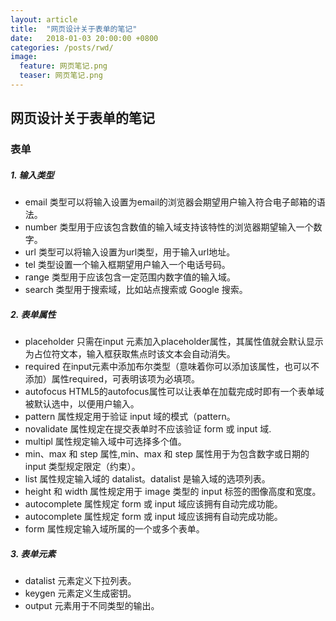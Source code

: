 ```yaml
---  
layout: article  
title:  "网页设计关于表单的笔记"  
date:   2018-01-03 20:00:00 +0800  
categories: /posts/rwd/
image:
  feature: 网页笔记.png
  teaser: 网页笔记.png
---  
```


## 网页设计关于表单的笔记
### 表单
##### 1. 输入类型
- email 类型可以将输入设置为email的浏览器会期望用户输入符合电子邮箱的语法。
- number 类型用于应该包含数值的输入域支持该特性的浏览器期望输入一个数字。
- url 类型可以将输入设置为url类型，用于输入url地址。
- tel 类型设置一个输入框期望用户输入一个电话号码。
- range 类型用于应该包含一定范围内数字值的输入域。
- search 类型用于搜索域，比如站点搜索或 Google 搜索。
##### 2. 表单属性
- placeholder 只需在input 元素加入placeholder属性，其属性值就会默认显示为占位符文本，输入框获取焦点时该文本会自动消失。
- required 在input元素中添加布尔类型（意味着你可以添加该属性，也可以不添加）属性required，可表明该项为必填项。
- autofocus HTML5的autofocus属性可以让表单在加载完成时即有一个表单域被默认选中，以便用户输入。
- pattern 属性规定用于验证 input 域的模式（pattern。
- novalidate 属性规定在提交表单时不应该验证 form 或 input 域.
- multipl 属性规定输入域中可选择多个值。
- min、max 和 step 属性,min、max 和 step 属性用于为包含数字或日期的 input 类型规定限定（约束）。
- list 属性规定输入域的 datalist。datalist 是输入域的选项列表。
- height 和 width 属性规定用于 image 类型的 input 标签的图像高度和宽度。
- autocomplete 属性规定 form 或 input 域应该拥有自动完成功能。
- autocomplete 属性规定 form 或 input 域应该拥有自动完成功能。
- form 属性规定输入域所属的一个或多个表单。
##### 3. 表单元素
- datalist 元素定义下拉列表。
- keygen 元素定义生成密钥。
- output 元素用于不同类型的输出。

